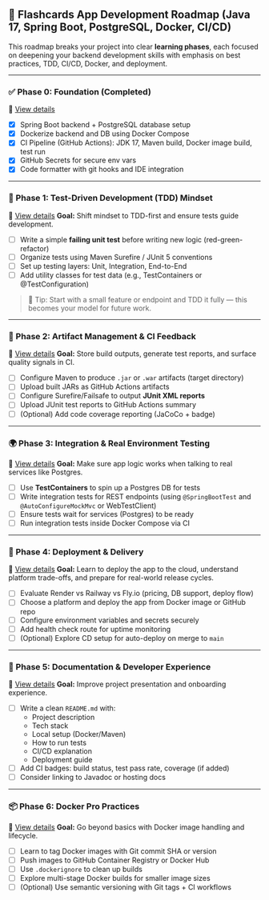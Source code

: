 ## 📘 Flashcards App Development Roadmap (Java 17, Spring Boot, PostgreSQL, Docker, CI/CD)

This roadmap breaks your project into clear **learning phases**, each focused on deepening your backend development skills with emphasis on best practices, TDD, CI/CD, Docker, and deployment.

---

### ✅ Phase 0: Foundation (Completed)
📄 [View details](phase-0-foundation.md)
- [x] Spring Boot backend + PostgreSQL database setup
- [x] Dockerize backend and DB using Docker Compose
- [x] CI Pipeline (GitHub Actions): JDK 17, Maven build, Docker image build, test run
- [x] GitHub Secrets for secure env vars
- [x] Code formatter with git hooks and IDE integration

---

### 🚧 Phase 1: Test-Driven Development (TDD) Mindset
📄 [View details](phase-1-tdd.md)
**Goal:** Shift mindset to TDD-first and ensure tests guide development.

- [ ] Write a simple **failing unit test** before writing new logic (red-green-refactor)
- [ ] Organize tests using Maven Surefire / JUnit 5 conventions
- [ ] Set up testing layers: Unit, Integration, End-to-End
- [ ] Add utility classes for test data (e.g., TestContainers or @TestConfiguration)

> 📌 Tip: Start with a small feature or endpoint and TDD it fully — this becomes your model for future work.

---

### 🎯 Phase 2: Artifact Management & CI Feedback
📄 [View details](phase-2-artifacts-ci-feedback.md)
**Goal:** Store build outputs, generate test reports, and surface quality signals in CI.

- [ ] Configure Maven to produce `.jar` or `.war` artifacts (target directory)
- [ ] Upload built JARs as GitHub Actions artifacts
- [ ] Configure Surefire/Failsafe to output **JUnit XML reports**
- [ ] Upload JUnit test reports to GitHub Actions summary
- [ ] (Optional) Add code coverage reporting (JaCoCo + badge)

---

### 🌍 Phase 3: Integration & Real Environment Testing
📄 [View details](phase-3-integration-tests.md)
**Goal:** Make sure app logic works when talking to real services like Postgres.

- [ ] Use **TestContainers** to spin up a Postgres DB for tests
- [ ] Write integration tests for REST endpoints (using `@SpringBootTest` and `@AutoConfigureMockMvc` or WebTestClient)
- [ ] Ensure tests wait for services (Postgres) to be ready
- [ ] Run integration tests inside Docker Compose via CI

---

### 🚀 Phase 4: Deployment & Delivery
📄 [View details](phase-4-deployment.md)
**Goal:** Learn to deploy the app to the cloud, understand platform trade-offs, and prepare for real-world release cycles.

- [ ] Evaluate Render vs Railway vs Fly.io (pricing, DB support, deploy flow)
- [ ] Choose a platform and deploy the app from Docker image or GitHub repo
- [ ] Configure environment variables and secrets securely
- [ ] Add health check route for uptime monitoring
- [ ] (Optional) Explore CD setup for auto-deploy on merge to `main`

---

### 📄 Phase 5: Documentation & Developer Experience
📄 [View details](phase-5-docs-devx.md)
**Goal:** Improve project presentation and onboarding experience.

- [ ] Write a clean `README.md` with:
  - Project description
  - Tech stack
  - Local setup (Docker/Maven)
  - How to run tests
  - CI/CD explanation
  - Deployment guide
- [ ] Add CI badges: build status, test pass rate, coverage (if added)
- [ ] Consider linking to Javadoc or hosting docs

---

### 📦 Phase 6: Docker Pro Practices
📄 [View details](phase-6-docker-pro.md)
**Goal:** Go beyond basics with Docker image handling and lifecycle.

- [ ] Learn to tag Docker images with Git commit SHA or version
- [ ] Push images to GitHub Container Registry or Docker Hub
- [ ] Use `.dockerignore` to clean up builds
- [ ] Explore multi-stage Docker builds for smaller image sizes
- [ ] (Optional) Use semantic versioning with Git tags + CI workflows